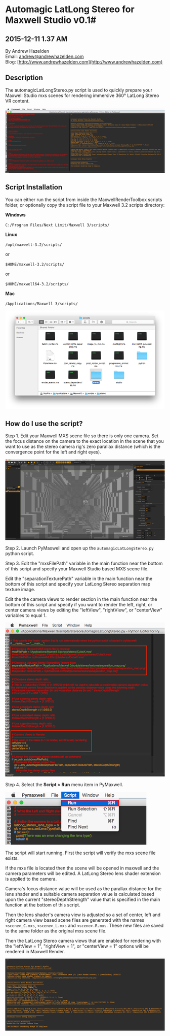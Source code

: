 # Automagic LatLong Stereo for Maxwell Studio v0.1#
2015-12-11 1.37 AM
----
By Andrew Hazelden  
Email: [andrew@andrewhazelden.com](mailto:andrew@andrewhazelden.com)  
Blog: [http://www.andrewhazelden.com](http://www.andrewhazelden.com)  

## Description ##
The automagicLatLongStereo.py script is used to quickly prepare your Maxwell Studio mxs scenes for rendering immersive 360&deg; LatLong Stereo VR content.

![Script Screenshot](images/automagic_screenshot.png)

## Script Installation ##

You can either run the script from inside the MaxwellRenderToolbox scripts folder, or optionally copy the script file to your Maxwell 3.2 scripts directory:

**Windows**

`C:/Program Files/Next Limit/Maxwell 3/scripts/`

**Linux**

`/opt/maxwell-3.2/scripts/`

or

`$HOME/maxwell-3.2/scripts/`

or

`$HOME/maxwell64-3.2/scripts/`

**Mac**

`/Applications/Maxwell 3/scripts/`

![Install the Script](images/maxwell3_scripts_folder.png)


## How do I use the script? ##

Step 1.
Edit your Maxwell MXS scene file so there is only one camera. Set the focus distance on the camera to the exact location in the scene that you want to use as the stereo camera rig's zero parallax distance (which is the convergence point for the left and right eyes).

![Maxwell Studio](images/mxs_in_maxwell_studio.png)

Step 2. Launch PyMaxwell and open up the `automagicLatLongStereo.py` python script.

Step 3. Edit the "mxsFilePath" variable in the main function near the bottom of this script and specify your Maxwell Studio based MXS scene file.

Edit the "separationTexturePath" variable in the main function near the bottom of this script and specify your LatLong Stereo separation map texture image.

Edit the the camera views to render section in the main function near the bottom of this script and specify if you want to render the left, right, or center camera views by editing the "leftView", "rightView", or "centerView" variables to equal 1.

![Edit the Script](images/pymaxwell_script_editing.png)

Step 4. Select the **Script > Run** menu item in PyMaxwell.

![Run the Script](images/pymaxwell_run_script.png)

The script will start running. First the script will verify the mxs scene file exists.

If the mxs file is located then the scene will be opened in maxwell and the camera parameters will be edited. A LatLong Stereo lens shader extension is applied to the camera.

Camera's focus distance value will be used as the parallax distance for the lens shader and a suitable camera separation value is calculated based upon the current "stereoDepthStrength" value that is specified in the main function at the bottom of this script.

Then the lens shader's camera view is adjusted so a set of center, left and right camera view based scene files are generated with the names `<scene>_C.mxs`, `<scene>_L.mxs` and `<scene>.R.mxs`. These new files are saved to the same folder as the original mxs scene file.

Then the LatLong Stereo camera views that are enabled for rendering with the "leftView = 1", "rightView = 1", or "centerView = 1" options will be rendered in Maxwell Render.

![Console Output](images/pymaxwell_automagic_console_output.png)
